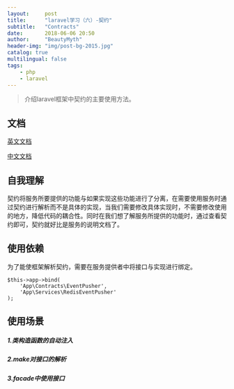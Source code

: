 ```yaml
---
layout:     post
title:      "laravel学习（六）-契约"
subtitle:   "Contracts"
date:       2018-06-06 20:50
author:     "BeautyMyth"
header-img: "img/post-bg-2015.jpg"
catalog: true
multilingual: false
tags:
    - php
    - laravel
---
```


> 介绍laravel框架中契约的主要使用方法。

## 文档

[英文文档](https://laravel.com/docs/5.6/contracts)

[中文文档](https://laravel-china.org/docs/laravel/5.6/contracts/1362)

## 自我理解

<p>
契约将服务所要提供的功能与如果实现这些功能进行了分离，在需要使用服务时通过契约进行解析而不是具体的实现，当我们需要修改具体实现时，不需要修改使用的地方，降低代码的耦合性。同时在我们想了解服务所提供的功能时，通过查看契约即可，契约就好比是服务的说明文档了。
</p>

## 使用依赖

<p>
为了能使框架解析契约，需要在服务提供者中将接口与实现进行绑定。
</p>

```
$this->app->bind(
    'App\Contracts\EventPusher',
    'App\Services\RedisEventPusher'
);
```

## 使用场景

##### 1.类构造函数的自动注入
##### 2.make对接口的解析
##### 3.facade中使用接口
